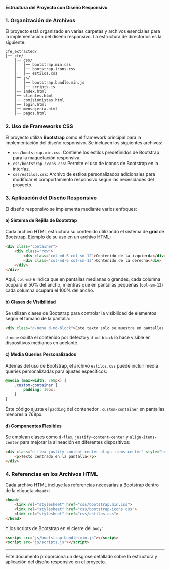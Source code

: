 **Estructura del Proyecto con Diseño Responsivo**

### 1. Organización de Archivos
El proyecto está organizado en varias carpetas y archivos esenciales para la implementación del diseño responsivo. La estructura de directorios es la siguiente:

```
cfe_extracted/
│── cfe/
    │── css/
    │   │── bootstrap.min.css
    │   │── bootstrap-icons.css
    │   │── estilos.css
    │── js/
    │   │── bootstrap.bundle.min.js
    │   │── scripts.js
    │── index.html
    │── clientes.html
    │── comisionistas.html
    │── login.html
    │── mensajeria.html
    │── pagos.html
```

### 2. Uso de Frameworks CSS
El proyecto utiliza **Bootstrap** como el framework principal para la implementación del diseño responsivo. Se incluyen los siguientes archivos:
- `css/bootstrap.min.css`: Contiene los estilos predefinidos de Bootstrap para la maquetación responsiva.
- `css/bootstrap-icons.css`: Permite el uso de íconos de Bootstrap en la interfaz.
- `css/estilos.css`: Archivo de estilos personalizados adicionales para modificar el comportamiento responsivo según las necesidades del proyecto.

### 3. Aplicación del Diseño Responsivo
El diseño responsivo se implementa mediante varios enfoques:

#### a) Sistema de Rejilla de Bootstrap
Cada archivo HTML estructura su contenido utilizando el sistema de **grid** de Bootstrap. Ejemplo de su uso en un archivo HTML:
```html
<div class="container">
    <div class="row">
        <div class="col-md-6 col-sm-12">Contenido de la izquierda</div>
        <div class="col-md-6 col-sm-12">Contenido de la derecha</div>
    </div>
</div>
```
Aquí, `col-md-6` indica que en pantallas medianas o grandes, cada columna ocupará el 50% del ancho, mientras que en pantallas pequeñas (`col-sm-12`) cada columna ocupará el 100% del ancho.

#### b) Clases de Visibilidad
Se utilizan clases de Bootstrap para controlar la visibilidad de elementos según el tamaño de la pantalla:
```html
<div class="d-none d-md-block">Este texto solo se muestra en pantallas medianas o más grandes</div>
```
`d-none` oculta el contenido por defecto y `d-md-block` lo hace visible en dispositivos medianos en adelante.

#### c) Media Queries Personalizados
Además del uso de Bootstrap, el archivo `estilos.css` puede incluir media queries personalizadas para ajustes específicos:
```css
@media (max-width: 768px) {
    .custom-container {
        padding: 10px;
    }
}
```
Este código ajusta el `padding` del contenedor `.custom-container` en pantallas menores a 768px.

#### d) Componentes Flexibles
Se emplean clases como `d-flex`, `justify-content-center` y `align-items-center` para mejorar la alineación en diferentes dispositivos:
```html
<div class="d-flex justify-content-center align-items-center" style="height: 100vh;">
    <p>Texto centrado en la pantalla</p>
</div>
```

### 4. Referencias en los Archivos HTML
Cada archivo HTML incluye las referencias necesarias a Bootstrap dentro de la etiqueta `<head>`:
```html
<head>
    <link rel="stylesheet" href="css/bootstrap.min.css">
    <link rel="stylesheet" href="css/bootstrap-icons.css">
    <link rel="stylesheet" href="css/estilos.css">
</head>
```
Y los scripts de Bootstrap en el cierre del `body`:
```html
<script src="js/bootstrap.bundle.min.js"></script>
<script src="js/scripts.js"></script>
```

---
Este documento proporciona un desglose detallado sobre la estructura y aplicación del diseño responsivo en el proyecto.

